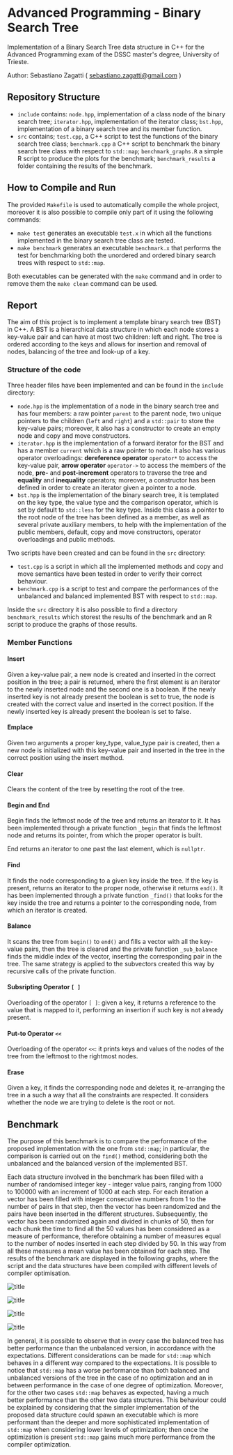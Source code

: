 # Advanced Programming - Binary Search Tree

Implementation of a Binary Search Tree data structure in C++ for the Advanced Programming exam of the DSSC master's degree, University of Trieste.

Author: Sebastiano Zagatti ( sebastiano.zagatti@gmail.com )

## Repository Structure

* `include` contains:  `node.hpp`, implementation of a class node of the binary search tree; `iterator.hpp`, implementation of the iterator class;  `bst.hpp`, implementation of a binary search tree and its member function.
* `src` contains; `test.cpp`, a C++ script to test the functions of the binary search tree class; `benchmark.cpp` a C++ script to benchmark the binary search tree class with respect to `std::map`; `benchmark_graphs.R` a simple R script to produce the plots for the benchmark; `benchmark_results` a folder containing the results of the benchmark.

## How to Compile and Run

The provided `Makefile` is used to automatically compile the whole project, moreover it is also possible to compile only part of it using the following commands:

* `make test` generates an executable `test.x` in which all the functions implemented in the binary search tree class are tested.
* `make benchmark` generates an executable `benchmark.x` that performs the test for benchmarking both the unordered and ordered binary search trees with respect to `std::map`.

Both executables can be generated with the `make` command and in order to remove them the `make clean` command can be used.

## Report

The aim of this project is to implement a template binary search tree (BST) in C++. A BST is a hierarchical data structure in which each node stores a key-value pair and can have at most two children: left and right. The tree is ordered according to the keys and allows for insertion and removal of nodes, balancing of the tree and look-up of a key.

### Structure of the code

Three header files have been implemented and can be found in the `include` directory:

* `node.hpp` is the implementation of a node in the binary search tree and has four members: a raw pointer `parent` to the parent node, two unique pointers to the children (`left` and `right`) and a `std::pair` to store the key-value pairs; moreover, it also has a constructor to create an empty node and copy and move constructors.
* `iterator.hpp` is the implementation of a forward iterator for the BST and has a member `current` which is a raw pointer to node. It also has various operator overloadings: **dereference operator** `operator*` to access the key-value pair, **arrow operator** `operator->` to access the members of the node, **pre-** and **post-increment** operators to traverse the tree and **equality** and **inequality** operators; moreover, a constructor has been defined in order to create an iterator given a pointer to a node.
* `bst.hpp` is the implementation of the binary search tree, it is templated on the key type, the value type and the comparison operator, which is set by default to `std::less` for the key type. Inside this class a pointer to the root node of the tree has been defined as a member, as well as several private auxiliary members, to help with the implementation of the public members, default, copy and move constructors, operator overloadings and public methods.

Two scripts have been created and can be found in the `src` directory:

* `test.cpp` is a script in which all the implemented methods and copy and move semantics have been tested in order to verify their correct behaviour.
* `benchmark.cpp` is a script to test and compare the performances of the unbalanced and balanced implemented BST with respect to `std::map`.

Inside the `src` directory it is also possible to find a directory `benchmark_results` which storest the results of the benchmark and an R script to produce the graphs of those results.

### Member Functions

#### Insert

Given a key-value pair, a new node is created and inserted in the correct position in the tree; a pair is returned, where the first element is an iterator to the newly inserted node and the second one is a boolean. If the newly inserted key is not already present the boolean is set to true, the node is created with the correct value and inserted in the correct position. If the newly inserted key is already present the boolean is set to false.

#### Emplace

Given two arguments a proper key_type, value_type pair is created, then a new node is initialized with this key-value pair and inserted in the tree in the correct position using the insert method.

#### Clear

Clears the content of the tree by resetting the root of the tree.

#### Begin and End

Begin finds the leftmost node of the tree and returns an iterator to it. It has been implemented through a private function `_begin` that finds the leftmost node and returns its pointer, from which the proper operator is built.

End returns an iterator to one past the last element, which is `nullptr`.

#### Find

It finds the node corresponding to a given key inside the tree. If the key is present, returns an iterator to the proper node, otherwise it returns `end()`. It has been implemented through a private function `_find()` that looks for the key inside the tree and returns a pointer to the corresponding node, from which an iterator is created.

#### Balance

It scans the tree from `begin()` to `end()` and fills a vector with all the key-value pairs, then the tree is cleared and the private function `_sub_balance` finds the middle index of the vector, inserting the corresponding pair in the tree. The same strategy is applied to the subvectors created this way by recursive calls of the private function.

#### Subsripting Operator `[ ]`

Overloading of the operator `[ ]`: given a key, it returns a reference to the value that is mapped to it, performing an insertion if such key is not already present.

#### Put-to Operator `<<`

Overloading of the operator `<<`: it prints keys and values of the nodes of the tree from the leftmost to the rightmost nodes.

#### Erase

Given a key, it finds the corresponding node and deletes it, re-arranging the tree in a such a way that all the constraints are respected. It considers whether the node we are trying to delete is the root or not.

## Benchmark

The purpose of this benchmark is to compare the performance of the proposed implementation with the one from `std::map`; in particular, the comparison is carried out on the `find()` method, considering both the unbalanced and the balanced version of the implemented BST.

Each data structure involved in the benchmark has been filled with a number of randomised integer key - integer value pairs, ranging from 1000 to 100000 with an increment of 1000 at each step. For each iteration a vector has been filled with integer consecutive numbers from 1 to the number of pairs in that step, then the vector has been randomized and the pairs have been inserted in the different structures. Subsequently, the vector has been randomized again and divided in chunks of 50, then for each chunk the time to find all the 50 values has been considered as a measure of performance, therefore obtaining a number of measures equal to the number of nodes inserted in each step divided by 50. In this way from all these measures a mean value has been obtained for each step. The results of the benchmark are displayed in the following graphs, where the script and the data structures have been compiled with different levels of compiler optimisation.

![title](plots/no_opt.png)

![title](plots/O1.png)

![title](plots/O2.png)

![title](plots/O3.png)

In general, it is possible to observe that in every case the balanced tree has better performance than the unbalanced version, in accordance with the expectations. Different considerations can be made for `std::map` which behaves in a different way compared to the expectations. It is possible to notice that `std::map` has a worse performance than both balanced and unbalanced versions of the tree in the case of no optimization and an in between performance in the case of one degree of optimization. Moreover, for the other two cases `std::map` behaves as expected, having a much better performance than the other two data structures. This behaviour could be explained by considering that the simpler implementation of the proposed data structure could spawn an executable which is more performant than the deeper and more sophisticated implementation of `std::map` when considering lower levels of optimization; then once the optimization is present `std::map` gains much more performance from the compiler optimization.
